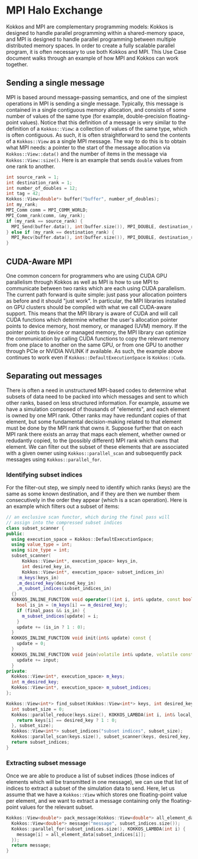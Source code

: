 # MPI Halo Exchange

Kokkos and MPI are complementary programming models: Kokkos is designed to handle
parallel programming within a shared-memory space, and MPI is designed to handle parallel programming
between multiple distributed memory spaces.
In order to create a fully scalable parallel program, it is often necessary to use both
Kokkos and MPI.
This Use Case document walks through an example of how MPI and Kokkos can work together.

## Sending a single message

MPI is based around message-passing semantics, and one of the simplest operations in MPI is sending
a single message.
Typically, this message is contained in a single contiguous memory allocation, and consists of some
number of values of the same type (for example, double-precision floating-point values).
Notice that this definition of a message is very similar to the definition of a `Kokkos::View`:
a collection of values of the same type, which is often contiguous.
As such, it is often straightforward to send the contents of a `Kokkos::View` as a single MPI message.
The way to do this is to obtain what MPI needs: a pointer to the start of the message allocation via `Kokkos::View::data()`
and the number of items in the message via `Kokkos::View::size()`.
Here is an example that sends `double` values from one rank to another.

```cpp
int source_rank = 1;
int destination_rank = 1;
int number_of_doubles = 12;
int tag = 42;
Kokkos::View<double*> buffer("buffer", number_of_doubles);
int my_rank;
MPI_Comm comm = MPI_COMM_WORLD;
MPI_Comm_rank(comm, &my_rank);
if (my_rank == source_rank) {
  MPI_Send(buffer.data(), int(buffer.size()), MPI_DOUBLE, destination_rank, tag, comm);
} else if (my_rank == destination_rank) {
  MPI_Recv(buffer.data(), int(buffer.size()), MPI_DOUBLE, destination_rank, tag, comm);
}
```

## CUDA-Aware MPI

One common concern for programmers who are using CUDA GPU parallelism through Kokkos as well as MPI is
how to use MPI to communicate between two ranks which are each using CUDA parallelism.
The current path forward is quite simple: just pass your allocation pointers as before and it should
"just work".
In particular, the MPI libraries installed on GPU clusters should be compiled with what we call
CUDA-aware support.
This means that the MPI library is aware of CUDA and will call CUDA functions which determine whether
the user's allocation pointer points to device memory, host memory, or managed (UVM) memory.
If the pointer points to device or managed memory, the MPI library can optimize the communication by
calling CUDA functions to copy the relevant memory from one place to another on the same GPU,
or from one GPU to another through PCIe or NVIDIA NVLINK if available.
As such, the example above continues to work even if `Kokkos::DefaultExecutionSpace` is `Kokkos::Cuda`.

## Separating out messages

There is often a need in unstructured MPI-based codes to determine what subsets of data need to be
packed into which messages and sent to which other ranks, based on less structured information.
For example, assume we have a simulation composed of thousands of "elements", and each element is
owned by one MPI rank.
Other ranks may have redundant copies of that element, but some fundamental decision-making related
to that element must be done by the MPI rank that owns it.
Suppose further that on each MPI rank there exists an array that maps each element, whether owned
or redudantly copied, to the (possibly different) MPI rank which owns that element.
We can filter out the subset of these elements that are associated with a given owner using
`Kokkos::parallel_scan` and subsequently pack messages using `Kokkos::parallel_for`.

### Identifying subset indices

For the filter-out step, we simply need to identify which ranks (keys) are the same as some
known destination, and if they are then we number them consecutively in the order they appear
(which is a scan operation).
Here is an example which filters out a subset of items:

```cpp
// an exclusive scan functor, which during the final pass will
// assign into the compressed subset indices
class subset_scanner {
public:
  using execution_space = Kokkos::DefaultExecutionSpace;
  using value_type = int;
  using size_type = int;
  subset_scanner(
      Kokkos::View<int*, execution_space> keys_in,
      int desired_key_in,
      Kokkos::View<int*, execution_space> subset_indices_in)
    :m_keys(keys_in)
    ,m_desired_key(desired_key_in)
    ,m_subset_indices(subset_indices_in)
  {}
  KOKKOS_INLINE_FUNCTION void operator()(int i, int& update, const bool final_pass) const {
    bool is_in = (m_keys[i] == m_desired_key);
    if (final_pass && is_in) {
      m_subset_indices[update] = i;
    }
    update += (is_in ? 1 : 0);
  }
  KOKKOS_INLINE_FUNCTION void init(int& update) const {
    update = 0;
  }
  KOKKOS_INLINE_FUNCTION void join(volatile int& update, volatile const int& input) const {
    update += input;
  }
private:
  Kokkos::View<int*, execution_space> m_keys;
  int m_desired_key;
  Kokkos::View<int*, execution_space> m_subset_indices;
};

Kokkos::View<int*> find_subset(Kokkos::View<int*> keys, int desired_key) {
  int subset_size = 0;
  Kokkos::parallel_reduce(keys.size(), KOKKOS_LAMBDA(int i, int& local_sum) {
    return keys[i] == desired_key ? 1 : 0;
  }, subset_size);
  Kokkos::View<int*> subset_indices("subset indices", subset_size);
  Kokkos::parallel_scan(keys.size(), subset_scanner(keys, desired_key, subset_indices));
  return subset_indices;
}
```

### Extracting subset message

Once we are able to produce a list of subset indices (those indices of elements which will be transmitted in one message),
we can use that list of indices to extract a subset of the simulation data to send.
Here, let us assume that we have a `Kokkos::View` which stores one floating-point value per element, and we want
to extract a message containing only the floating-point values for the relevant subset.

```cpp
Kokkos::View<double*> pack_message(Kokkos::View<double*> all_element_data, Kokkos::View<int*> subset_indices) {
  Kokkos::View<double*> message("message", subset_indices.size());
  Kokkos::parallel_for(subset_indices.size(), KOKKOS_LAMBDA(int i) {
    message[i] = all_element_data[subset_indices[i]];
  });
  return message;
}
```
